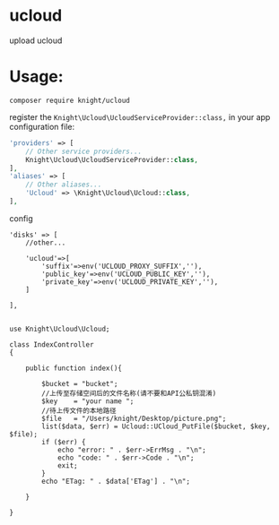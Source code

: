 # ucloud
upload ucloud

# Usage:


```$xslt
composer require knight/ucloud
```


register the `Knight\Ucloud\UcloudServiceProvider::class,` in your app configuration file:
```php
'providers' => [
    // Other service providers...
    Knight\Ucloud\UcloudServiceProvider::class,
],
'aliases' => [
    // Other aliases...
    'Ucloud' => \Knight\Ucloud\Ucloud::class,
],

```


config
```
'disks' => [
    //other...
       
    'ucloud'=>[
        'suffix'=>env('UCLOUD_PROXY_SUFFIX',''),
        'public_key'=>env('UCLOUD_PUBLIC_KEY',''),
        'private_key'=>env('UCLOUD_PRIVATE_KEY',''),
    ]

],
```

```$xslt

use Knight\Ucloud\Ucloud;

class IndexController
{

    public function index(){

        $bucket = "bucket";
        //上传至存储空间后的文件名称(请不要和API公私钥混淆)
        $key    = "your name ";
        //待上传文件的本地路径
        $file   = "/Users/knight/Desktop/picture.png";
        list($data, $err) = Ucloud::UCloud_PutFile($bucket, $key, $file);
        if ($err) {
            echo "error: " . $err->ErrMsg . "\n";
            echo "code: " . $err->Code . "\n";
            exit;
        }
        echo "ETag: " . $data['ETag'] . "\n";

    }

}
```